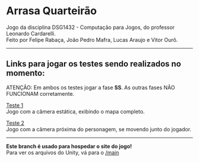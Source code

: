 # Arrasa Quarteirão
Jogo da disciplina DSG1432 - Computação para Jogos, do professor Leonardo Cardarelli.\
Feito por Felipe Rabaça, João Pedro Mafra, Lucas Araujo e Vitor Ourô.

----------

## Links para jogar os testes sendo realizados no momento:
ATENÇÃO: Em ambos os testes jogar a fase **SS**. As outras fases NÃO FUNCIONAM corretamente.

[Teste 1](https://feliperpv.me/arrasa_quarteirao/teste1)\
Jogo com a câmera estática, exibindo o mapa completo.

[Teste 2](https://feliperpv.me/arrasa_quarteirao/teste2)\
Jogo com a câmera próxima do personagem, se movendo junto do jogador.

----------

**Este branch é usado para hospedar o site do jogo!**\
Para ver os arquivos do Unity, vá para o [/main](https://github.com/Feliperpvieira/arrasa_quarteirao)
